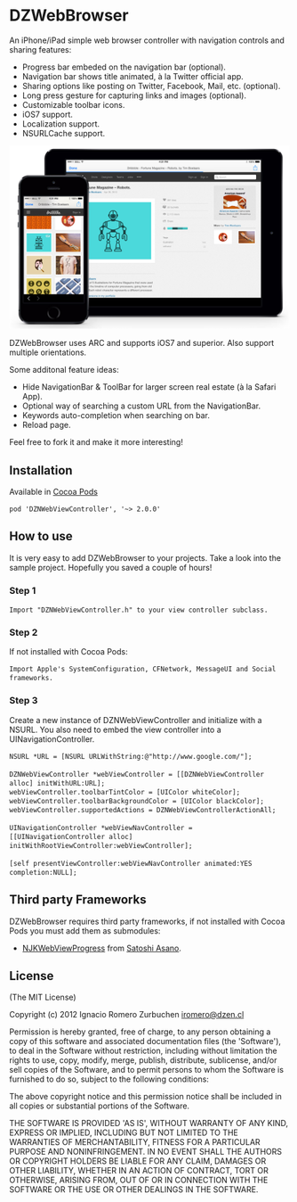 # DZWebBrowser

An iPhone/iPad simple web browser controller with navigation controls and sharing features:
* Progress bar embeded on the navigation bar (optional).
* Navigation bar shows title animated, à la Twitter official app.
* Sharing options like posting on Twitter, Facebook, Mail, etc. (optional).
* Long press gesture for capturing links and images (optional).
* Customizable toolbar icons.
* iOS7 support.
* Localization support.
* NSURLCache support.

![DZWebBrowser](Docs/screenshot.jpg)

DZWebBrowser uses ARC and supports iOS7 and superior.
Also support multiple orientations.

Some additonal feature ideas:
- Hide NavigationBar & ToolBar for larger screen real estate (à la Safari App).
- Optional way of searching a custom URL from the NavigationBar.
- Keywords auto-completion when searching on bar.
- Reload page.

Feel free to fork it and make it more interesting!

## Installation
Available in [Cocoa Pods](http://cocoapods.org/?q=DZWebBrowser)
```
pod 'DZNWebViewController', '~> 2.0.0'
```

## How to use
It is very easy to add DZWebBrowser to your projects. Take a look into the sample project.
Hopefully you saved a couple of hours!

### Step 1
```
Import "DZNWebViewController.h" to your view controller subclass.
```

### Step 2
If not installed with Cocoa Pods:
```
Import Apple's SystemConfiguration, CFNetwork, MessageUI and Social frameworks.
```

### Step 3
Create a new instance of DZNWebViewController and initialize with a NSURL.
You also need to embed the view controller into a UINavigationController.
```
NSURL *URL = [NSURL URLWithString:@"http://www.google.com/"];

DZNWebViewController *webViewController = [[DZNWebViewController alloc] initWithURL:URL];
webViewController.toolbarTintColor = [UIColor whiteColor];
webViewController.toolbarBackgroundColor = [UIColor blackColor];
webViewController.supportedActions = DZNWebViewControllerActionAll;

UINavigationController *webViewNavController = [[UINavigationController alloc] initWithRootViewController:webViewController];

[self presentViewController:webViewNavController animated:YES completion:NULL];
```

## Third party Frameworks

DZWebBrowser requires third party frameworks, if not installed with Cocoa Pods you must add them as submodules:
- [NJKWebViewProgress](https://github.com/ninjinkun/NJKWebViewProgress) from [Satoshi Asano](https://github.com/ninjinkun).

## License
(The MIT License)

Copyright (c) 2012 Ignacio Romero Zurbuchen <iromero@dzen.cl>

Permission is hereby granted, free of charge, to any person obtaining a copy of this software and associated documentation files (the 'Software'), to deal in the Software without restriction, including without limitation the rights to use, copy, modify, merge, publish, distribute, sublicense, and/or sell copies of the Software, and to permit persons to whom the Software is furnished to do so, subject to the following conditions:

The above copyright notice and this permission notice shall be included in all copies or substantial portions of the Software.

THE SOFTWARE IS PROVIDED 'AS IS', WITHOUT WARRANTY OF ANY KIND, EXPRESS OR IMPLIED, INCLUDING BUT NOT LIMITED TO THE WARRANTIES OF MERCHANTABILITY, FITNESS FOR A PARTICULAR PURPOSE AND NONINFRINGEMENT. IN NO EVENT SHALL THE AUTHORS OR COPYRIGHT HOLDERS BE LIABLE FOR ANY CLAIM, DAMAGES OR OTHER LIABILITY, WHETHER IN AN ACTION OF CONTRACT, TORT OR OTHERWISE, ARISING FROM, OUT OF OR IN CONNECTION WITH THE SOFTWARE OR THE USE OR OTHER DEALINGS IN THE SOFTWARE.
